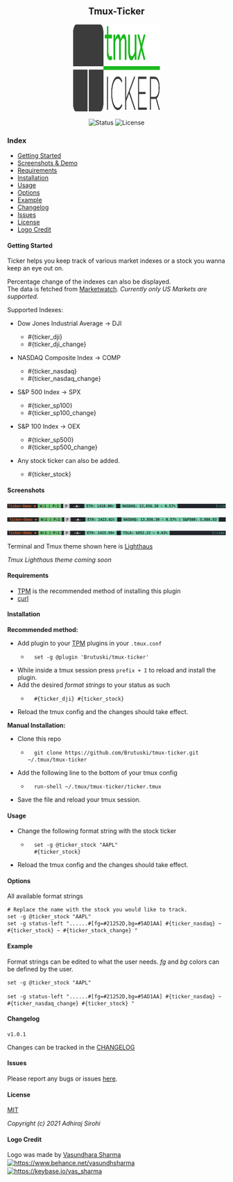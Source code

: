 <h2 align="center">Tmux-Ticker</h2>
<p align="center"><img src="https://raw.githubusercontent.com/Brutuski/tmux-ticker/188354ed393f5d4ef2dea5dd665195bf0a591879/logo.svg" width="200" height="200"><p>
<p align="center">
        <img alt="Status" src="https://img.shields.io/badge/Maintained-Yes-44B273.svg">
        <img alt="License" src="https://img.shields.io/badge/LICENSE-MIT-1D918B.svg">
</p>

### Index
* [Getting Started](#getting-started)
* [Screenshots & Demo](#screenshots)
* [Requirements](#requirements)
* [Installation](#installation)
* [Usage](#usage)
* [Options](#options)
* [Example](#example)
* [Changelog](#changelog)
* [Issues](#issues)
* [License](#license)
* [Logo Credit](#logo-credit)

#### Getting Started
Ticker helps you keep track of various market indexes or a stock you wanna keep an eye out on.

Percentage change of the indexes can also be displayed.<br>
The data is fetched from [Marketwatch](https://www.marketwatch.com/).
_Currently only US Markets are supported._

Supported Indexes:
- Dow Jones Industrial Average -> DJI
    * #{ticker_dji}
    * #{ticker_dji_change}
- NASDAQ Composite Index -> COMP
    * #{ticker_nasdaq}
    * #{ticker_nasdaq_change}
- S&P 500 Index -> SPX
    * #{ticker_sp100}
    * #{ticker_sp100_change}
- S&P 100 Index -> OEX
    * #{ticker_sp500}
    * #{ticker_sp500_change}

- Any stock ticker can also be added.
    * #{ticker_stock}

#### Screenshots
<p align="center"><img src="https://raw.githubusercontent.com/Brutuski/tmux-ticker/main/assets/ticker1.png"><p>
<p align="center"><img src="https://raw.githubusercontent.com/Brutuski/tmux-ticker/main/assets/ticker2.png"><p>
<p align="center"><img src="https://raw.githubusercontent.com/Brutuski/tmux-ticker/main/assets/ticker3.png"><p>

Terminal and Tmux theme shown here is [Lighthaus](https://github.com/lighthaus-theme)

_Tmux Lighthaus theme coming soon_

#### Requirements
- [TPM](https://github.com/tmux-plugins/tpm) is the recommended method of installing this plugin
- [curl](https://github.com/curl/curl)

#### Installation
**Recommended method:**
- Add plugin to your [TPM](https://github.com/tmux-plugins/tpm) plugins in your `.tmux.conf`
    * ``` vim
        set -g @plugin 'Brutuski/tmux-ticker'
      ```
- While inside a tmux session press `prefix + I` to reload and install the plugin.
- Add the desired _format strings_ to your status as such
    * ``` vim
        #{ticker_dji} #{ticker_stock}
      ```
- Reload the tmux config and the changes should take effect.

**Manual Installation:**
- Clone this repo
    * ``` vim
        git clone https://github.com/Brutuski/tmux-ticker.git  ~/.tmux/tmux-ticker
      ```
- Add the following line to the bottom of your tmux config
    * ``` vim
        run-shell ~/.tmux/tmux-ticker/ticker.tmux
      ```
- Save the file and reload your tmux session.

#### Usage
- Change the following format string with the stock ticker
    * ``` vim
        set -g @ticker_stock "AAPL"
        #{ticker_stock}
      ```
- Reload the tmux config and the changes should take effect.

#### Options
All available format strings
``` vim
# Replace the name with the stock you would like to track.
set -g @ticker_stock "AAPL"
set -g status-left "......#[fg=#21252D,bg=#5AD1AA] #{ticker_nasdaq} ~ #{ticker_stock} ~ #{ticker_stock_change} "
```

#### Example
Format strings can be edited to what the user needs.
_fg_ and _bg_ colors can be defined by the user.
``` vim
set -g @ticker_stock "AAPL"

set -g status-left "......#[fg=#21252D,bg=#5AD1AA] #{ticker_nasdaq} ~ #{ticker_nasdaq_change} #{ticker_stock} "
```

#### Changelog
``` vim
v1.0.1
```
Changes can be tracked in the [CHANGELOG](https://github.com/Brutuski/tmux-ticker/blob/main/CHANGELOG.md)

#### Issues
Please report any bugs or issues [here](https://github.com/Brutuski/tmux-ticker/issues).

#### License
[MIT](https://github.com/Brutuski/tmux-ticker/blob/main/LICENSE)

_Copyright (c) 2021 Adhiraj Sirohi_ 

#### Logo Credit
Logo was made by [Vasundhara Sharma](https://vasdesigns.de/) 
<a href="https://www.behance.net/vasundhsharma" target="blank"><img align="center" src="https://raw.githubusercontent.com/detain/svg-logos/780f25886640cef088af994181646db2f6b1a3f8/svg/behance-1.svg" alt="https://www.behance.net/vasundhsharma" height="40" width="40"/></a> <a href="https://keybase.io/vas_sharma" target="blank"><img align="center" src="https://www.vectorlogo.zone/logos/keybase/keybase-icon.svg" alt="https://keybase.io/vas_sharma" height="40" width="40"/></a>
